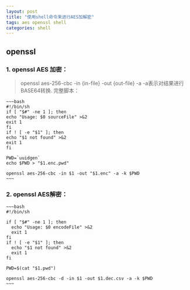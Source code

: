 ```yaml
---
layout: post
title: "使用shell命令来进行AES加解密"
tags: aes openssl shell
categories: shell
---
```


## openssl

### 1. openssl AES 加密：
> openssl aes-256-cbc -in {in-file} -out {out-file} -a
-a表示对结果进行BASE64转换.
完整脚本：

    ~~~bash
    #!/bin/sh
    if [ "$#" -ne 1 ]; then
    echo "Usage: $0 sourceFile" >&2
    exit 1
    fi
    if ! [ -e "$1" ]; then
    echo "$1 not found" >&2
    exit 1
    fi

    PWD=`uuidgen`
    echo $PWD > "$1.enc.pwd"

    openssl aes-256-cbc -in $1 -out "$1.enc" -a -k $PWD
    ~~~

### 2. openssl AES解密：

    ~~~bash
    #!/bin/sh

    if [ "$#" -ne 1 ]; then
      echo "Usage: $0 encodeFile" >&2
      exit 1
    fi
    if ! [ -e "$1" ]; then
      echo "$1 not found" >&2
      exit 1
    fi

    PWD=$(cat "$1.pwd")

    openssl aes-256-cbc -d -in $1 -out $1.dec.csv -a -k $PWD
    ~~~

###
